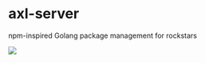 axl-server
==========

npm-inspired Golang package management for rockstars

<img src="http://www.musicmonks.com/wp-content/uploads/2012/05/axl-rose-american-flag-pants.jpg">
